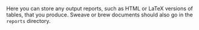 Here you can store any output reports, such as HTML or LaTeX versions of tables, that you produce. Sweave or brew documents should also go in the `reports` directory.

